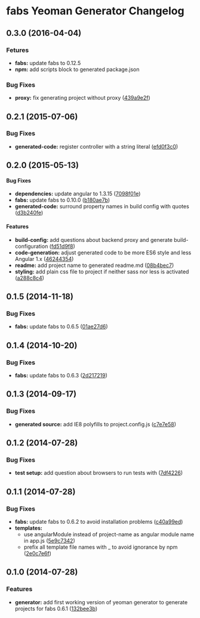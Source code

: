 # fabs Yeoman Generator Changelog


<a name="0.3.0"></a>
## 0.3.0 (2016-04-04)


### Fetures

* **fabs:** update fabs to 0.12.5
* **npm:** add scripts block to generated package.json


### Bug Fixes

* **proxy:** fix generating project without proxy ([439a9e2f](https://github.com/w11k/fabs-yeoman-generator/commit/439a9e2f198462cc63bf27733d5f5d7d3c323d48))


<a name="0.2.1"></a>
## 0.2.1 (2015-07-06)


### Bug Fixes

* **generated-code:** register controller with a string literal ([efd0f3c0](https://github.com/w11k/fabs-yeoman-generator/commit/efd0f3c050ff80774405103b9cc1a45eae745bd6))


<a name="0.2.0"></a>
## 0.2.0 (2015-05-13)


#### Bug Fixes

* **dependencies:** update angular to 1.3.15 ([7098f01e](https://github.com/w11k/fabs-yeoman-generator/commit/7098f01eb237b4e5646a7b34e997113090f380a5))
* **fabs:** update fabs to 0.10.0 ([b180ae7b](https://github.com/w11k/fabs-yeoman-generator/commit/b180ae7b70d90fa21bd6cbc59cb01284e523c14d))
* **generated-code:** surround property names in build config with quotes ([d3b240fe](https://github.com/w11k/fabs-yeoman-generator/commit/d3b240fe1ff35f37921478fea4aeb6188ba4af22))


#### Features

* **build-config:** add questions about backend proxy and generate build-configuration ([fd51d9f8](https://github.com/w11k/fabs-yeoman-generator/commit/fd51d9f8d8da938c059b42b095fe0f8f326f49be))
* **code-generation:** adjust generated code to be more ES6 style and less Angular 1.x ([46244354](https://github.com/w11k/fabs-yeoman-generator/commit/46244354d22f12f106b9b08d2b55d224f7ac09d9))
* **readme:** add project name to generated readme.md ([08b4bec7](https://github.com/w11k/fabs-yeoman-generator/commit/08b4bec76135e8eafdbed4b0b82d311345b63077))
* **styling:** add plain css file to project if neither sass nor less is activated ([a288c8c4](https://github.com/w11k/fabs-yeoman-generator/commit/a288c8c408e3b9ee26fb59490f9f4298ac1e6fff))


<a name="0.1.5"></a>
## 0.1.5 (2014-11-18)


### Bug Fixes

* **fabs:** update fabs to 0.6.5 ([01ae27d6](https://github.com/w11k/fabs-yeoman-generator/commit/01ae27d680e8923f5868d6f504147ec5718640c7))


<a name="0.1.4"></a>
## 0.1.4 (2014-10-20)


### Bug Fixes

* **fabs:** update fabs to 0.6.3 ([2d217219](https://github.com/w11k/fabs-yeoman-generator/commit/2d21721994f0f9eed4a13a34bab17b6814ba0ee9))


<a name="0.1.3"></a>
## 0.1.3 (2014-09-17)

### Bug Fixes

* **generated source:** add IE8 polyfills to project.config.js ([c7e7e58](https://github.com/w11k/fabs-yeoman-generator/commit/c7e7e582047a636abb0edbbebe9bddbf918e983b))


<a name="0.1.2"></a>
## 0.1.2 (2014-07-28)


### Bug Fixes

* **test setup:** add question about browsers to run tests with ([7df4226](https://github.com/w11k/fabs-yeoman-generator/commit/7df4226603ec1633a74d05b785355e71094a4260))


<a name="0.1.1"></a>
## 0.1.1 (2014-07-28)


### Bug Fixes

* **fabs:** update fabs to 0.6.2 to avoid installation problems ([c40a99ed](https://github.com/w11k/fabs-yeoman-generator/commit/c40a99edc01af532825de923a8c318aaddc163cb))
* **templates:**
  * use angularModule instead of project-name as angular module name in app.js ([5e9c7342](https://github.com/w11k/fabs-yeoman-generator/commit/5e9c734228552e3c4a657c5fdcd91eb7e93b48d3))
  * prefix all template file names with _ to avoid ignorance by npm ([2e0c7e6f](https://github.com/w11k/fabs-yeoman-generator/commit/2e0c7e6f7325d007c12fce9c175837f6865ea1c8))


<a name="0.1.0"></a>
## 0.1.0 (2014-07-28)


### Features

* **generator:** add first working version of yeoman generator to generate projects for fabs 0.6.1 ([132bee3b](https://github.com/w11k/fabs-yeoman-generator/commit/132bee3bd08c8df8e34082952bc2189817b4d740))